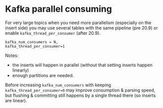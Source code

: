 # Kafka parallel consuming

For very large topics when you need more parallelism \(especially on the insert side\) you may use several tables with the same pipeline \(pre 20.9\) or enable `kafka_thread_per_consumer` \(after 20.9\).

```text
kafka_num_consumers = N,
kafka_thread_per_consumer=1
```

Notes:

* the inserts will happen in parallel \(without that setting inserts happen linearly\)
* enough partitions are needed.

Before increasing `kafka_num_consumers` with keeping `kafka_thread_per_consumer=0` may improve consumption & parsing speed, but flushing & committing still happens by a single thread there \(so inserts are linear\).

